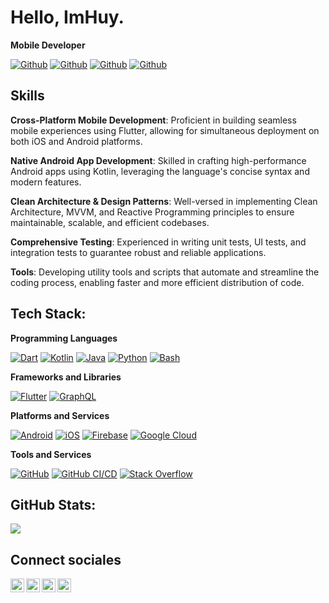 # Hello, ImHuy.

**Mobile Developer**
 
[![Github](https://img.shields.io/github/followers/phanbaohuy96?style=social)](https://github.com/phanbaohuy96)
[![Github](https://img.shields.io/github/stars/phanbaohuy96/flutter_base_structure?style=social)](https://github.com/phanbaohuy96/flutter_base_structure)
[![Github](https://img.shields.io/github/watchers/phanbaohuy96/phanbaohuy96?style=social)](https://github.com/phanbaohuy96/phanbaohuy96)
[![Github](https://img.shields.io/github/last-commit/phanbaohuy96/phanbaohuy96)](https://github.com/phanbaohuy96/phanbaohuy96/phanbaohuy96)


## Skills

**Cross-Platform Mobile Development**: Proficient in building seamless mobile experiences using Flutter, allowing for simultaneous deployment on both iOS and Android platforms.

**Native Android App Development**: Skilled in crafting high-performance Android apps using Kotlin, leveraging the language's concise syntax and modern features.

**Clean Architecture & Design Patterns**: Well-versed in implementing Clean Architecture, MVVM, and Reactive Programming principles to ensure maintainable, scalable, and efficient codebases.

**Comprehensive Testing**: Experienced in writing unit tests, UI tests, and integration tests to guarantee robust and reliable applications.

**Tools**: Developing utility tools and scripts that automate and streamline the coding process, enabling faster and more efficient distribution of code.

## Tech Stack:

**Programming Languages**

[![Dart](https://img.shields.io/badge/Dart-0175C2?style=for-the-badge&logo=dart&logoColor=white)](https://dart.dev/)
[![Kotlin](https://img.shields.io/badge/Kotlin-0095D5?style=for-the-badge&logo=kotlin&logoColor=white)](https://kotlinlang.org/)
[![Java](https://img.shields.io/badge/Java-007396?style=for-the-badge&logo=java&logoColor=white)](https://www.java.com/)
[![Python](https://img.shields.io/badge/Python-3776AB?style=for-the-badge&logo=python&logoColor=white)](https://www.python.org/)
[![Bash](https://img.shields.io/badge/Bash-4EAA25?style=for-the-badge&logo=gnu-bash&logoColor=white)](https://www.gnu.org/software/bash/)

**Frameworks and Libraries**

[![Flutter](https://img.shields.io/badge/Flutter-02569B?style=for-the-badge&logo=flutter&logoColor=white)](https://flutter.dev/)
[![GraphQL](https://img.shields.io/badge/GraphQL-E10098?style=for-the-badge&logo=graphql&logoColor=white)](https://graphql.org/)

**Platforms and Services**

[![Android](https://img.shields.io/badge/Android-3DDC84?style=for-the-badge&logo=android&logoColor=white)](https://www.android.com/)
[![iOS](https://img.shields.io/badge/iOS-000000?style=for-the-badge&logo=ios&logoColor=white)](https://www.apple.com/ios/)
[![Firebase](https://img.shields.io/badge/Firebase-FFCA28?style=for-the-badge&logo=firebase&logoColor=white)](https://firebase.google.com/)
[![Google Cloud](https://img.shields.io/badge/Google%20Cloud-4285F4?style=for-the-badge&logo=google-cloud&logoColor=white)](https://cloud.google.com/)

**Tools and Services**

[![GitHub](https://img.shields.io/badge/GitHub-181717?style=for-the-badge&logo=github&logoColor=white)](https://github.com/)
[![GitHub CI/CD](https://img.shields.io/badge/GitHub%20CI/CD-2088FF?style=for-the-badge&logo=github-actions&logoColor=white)](https://github.com/features/actions)
[![Stack Overflow](https://img.shields.io/badge/Stack%20Overflow-F58025?style=for-the-badge&logo=stackoverflow&logoColor=white)](https://stackoverflow.com/)

## GitHub Stats:
![](https://github-readme-streak-stats.herokuapp.com/?user=phanbaohuy96&show_icons=true&include_all_commits=true&count_private=true&orgs=true)


## Connect sociales

<a href="https://www.linkedin.com/in/huy-b%E1%BA%A3o-b072131b6/">
  <img align="left" alt="Linkdein" width="22px" src="https://cdn.jsdelivr.net/npm/simple-icons@v3/icons/linkedin.svg" />
</a>
<a href="https://github.com/phanbaohuy96/">
  <img align="left" alt="Github" width="22px" src="https://img.icons8.com/fluent/48/000000/github.png"/>
</a>
<a href="https://t.me/pbh96">
  <img align="left" alt="Telegram" width="22px" src="https://img.icons8.com/fluent/48/000000/telegram-app.png"/>
</a>
<a href="mailto:baohuy.phan1996@gmail.com">
  <img align="left" alt="Gmail" width="22px" src="https://img.icons8.com/fluent/48/000000/gmail.png"/>
</a>
